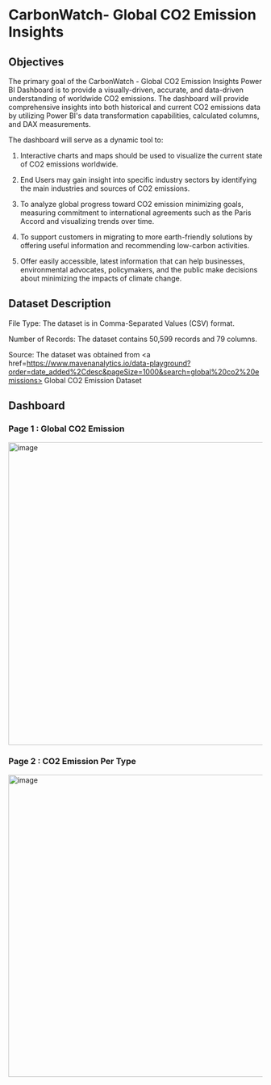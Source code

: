 <h1>CarbonWatch- Global CO2 Emission Insights</h1>
<h2>Objectives</h2>	
The primary goal of the CarbonWatch - Global CO2 Emission Insights Power BI Dashboard is to provide a visually-driven, accurate, and data-driven understanding of worldwide CO2 emissions. The dashboard will provide comprehensive insights into both historical and current CO2 emissions data by utilizing Power BI's data transformation capabilities, calculated columns, and DAX measurements. 

The dashboard will serve as a dynamic tool to:

1)	Interactive charts and maps should be used to visualize the current state of CO2 emissions worldwide.
   
2)	End Users may gain insight into specific industry sectors by identifying the main industries and sources of CO2 emissions.
   
3)	To analyze global progress toward CO2 emission minimizing goals, measuring commitment to international agreements such as the Paris Accord and visualizing trends over time.
   
4)	To support customers in migrating to more earth-friendly solutions by offering useful information and recommending low-carbon activities.
   
5)	Offer easily accessible, latest information that can help businesses, environmental advocates, policymakers, and the public make decisions about minimizing the impacts of climate change.

<h2>Dataset Description</h2>

File Type: The dataset is in Comma-Separated Values (CSV) format.

Number of Records: The dataset contains 50,599 records and 79 columns. 

Source: The dataset was obtained from <a href=https://www.mavenanalytics.io/data-playground?order=date_added%2Cdesc&pageSize=1000&search=global%20co2%20emissions> Global CO2 Emission Dataset </a>

<h2>Dashboard</h2>

<h3>Page 1 : Global CO2 Emission</h3>

<img width="599" alt="image" src="https://github.com/user-attachments/assets/aa337905-873e-49eb-96aa-6b6c915cd708" />

<h3>Page 2 : CO2 Emission Per Type</h3>

<img width="598" alt="image" src="https://github.com/user-attachments/assets/aed77213-a2ee-4bb6-872c-ecc10962126a" />
